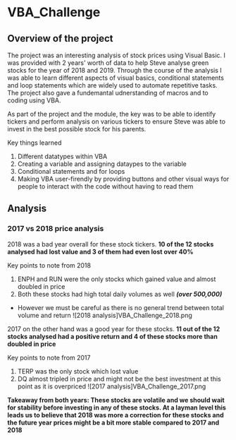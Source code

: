 # VBA_Challenge
## Overview of the project
The project was an interesting analysis of stock prices using Visual Basic. I was provided with 2 years' worth of data to help Steve analyse green stocks for the year of 2018 and 2019. Through the course of the analysis I was able to learn different aspects of visual basics, conditional statements and loop statements which are widely used to automate repetitive tasks. The project also gave a fundemantal udnerstanding of macros and to coding using VBA.  

As part of the project and the module, the key was to be able to identify tickers and perform analysis on various tickers to ensure Steve was able to invest in the best possible stock for his parents.  

Key things learned
1. Different datatypes within VBA
2. Creating a variable and assigning dataypes to the variable
3. Conditional statements and for loops
4. Making VBA user-firendly by providing buttons and other visual ways for people to interact with the code without having to read them

## Analysis
### 2017 vs 2018 price analysis
2018 was a bad year overall for these stock tickers. **10 of the 12 stocks analysed had lost value and 3 of them had even lost over 40%**

Key points to note from 2018
1. ENPH and RUN were the only stocks which gained value and almost doubled in price
2. Both these stocks had high total daily volumes as well **_(over 500,000)_**
- However we must be careful as there is no general trend between total volume and return
![2018 analysis]VBA_Challenge_2018.png

2017 on the other hand was a good year for these stocks. **11 out of the 12 stocks analysed had a positive return and 4 of these stocks more than doubled in price**

Key points to note from 2017
1. TERP was the only stock which lost value
2. DQ almost tripled in price and might not be the best investment at this point as it is overpriced
![2017 analysis]VBA_Challenge_2017.png


**Takeaway from both years: These stocks are volatile and we should wait for stability before investing in any of these stocks. At a layman level this leads us to believe that 2018 was more a correction for these stocks and the future year prices might be a bit more stable compared to 2017 and 2018**



